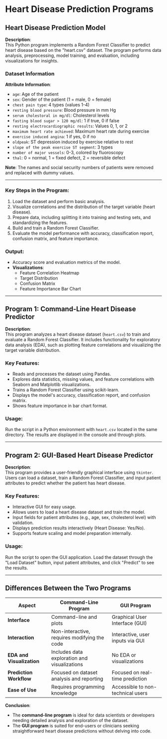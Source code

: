# Heart Disease Prediction Programs

## Heart Disease Prediction Model  

**Description**:  
This Python program implements a Random Forest Classifier to predict heart disease based on the "heart.csv" dataset. The program performs data analysis, preprocessing, model training, and evaluation, including visualizations for insights.

### Dataset Information  
**Attribute Information**:  
- `age`: Age of the patient  
- `sex`: Gender of the patient (1 = male, 0 = female)  
- `chest pain type`: 4 types (values 1-4)  
- `resting blood pressure`: Blood pressure in mm Hg  
- `serum cholestoral in mg/dl`: Cholesterol levels  
- `fasting blood sugar > 120 mg/dl`: 1 if true, 0 if false  
- `resting electrocardiographic results`: Values 0, 1, or 2  
- `maximum heart rate achieved`: Maximum heart rate during exercise  
- `exercise induced angina`: 1 if yes, 0 if no  
- `oldpeak`: ST depression induced by exercise relative to rest  
- `slope of the peak exercise ST segment`: 3 types  
- `number of major vessels`: 0-3, colored by fluoroscopy  
- `thal`: 0 = normal, 1 = fixed defect, 2 = reversible defect  

**Note**: The names and social security numbers of patients were removed and replaced with dummy values.

---

### Key Steps in the Program:  
1. Load the dataset and perform basic analysis.  
2. Visualize correlations and the distribution of the target variable (heart disease).  
3. Prepare data, including splitting it into training and testing sets, and standardizing the features.  
4. Build and train a Random Forest Classifier.  
5. Evaluate the model performance with accuracy, classification report, confusion matrix, and feature importance.

### Output:  
- Accuracy score and evaluation metrics of the model.  
- **Visualizations**:  
  - Feature Correlation Heatmap  
  - Target Distribution  
  - Confusion Matrix  
  - Feature Importance Bar Chart  

---

## Program 1: Command-Line Heart Disease Predictor  

**Description**:  
This program analyzes a heart disease dataset (`heart.csv`) to train and evaluate a Random Forest Classifier. It includes functionality for exploratory data analysis (EDA), such as plotting feature correlations and visualizing the target variable distribution.  

### Key Features:  
- Reads and processes the dataset using Pandas.  
- Explores data statistics, missing values, and feature correlations with Seaborn and Matplotlib visualizations.  
- Trains a Random Forest Classifier using scikit-learn.  
- Displays the model's accuracy, classification report, and confusion matrix.  
- Shows feature importance in bar chart format.

### Usage:  
Run the script in a Python environment with `heart.csv` located in the same directory. The results are displayed in the console and through plots.

---

## Program 2: GUI-Based Heart Disease Predictor  

**Description**:  
This program provides a user-friendly graphical interface using `tkinter`. Users can load a dataset, train a Random Forest Classifier, and input patient attributes to predict whether the patient has heart disease.

### Key Features:  
- Interactive GUI for easy usage.  
- Allows users to load a heart disease dataset and train the model.  
- Input fields for patient attributes (e.g., age, sex, cholesterol level) with validation.  
- Displays prediction results interactively (Heart Disease: Yes/No).  
- Supports feature scaling and model preparation internally.

### Usage:  
Run the script to open the GUI application. Load the dataset through the "Load Dataset" button, input patient attributes, and click "Predict" to see the results.

---

## Differences Between the Two Programs  

| **Aspect**                 | **Command-Line Program**                      | **GUI Program**                          |
|----------------------------|-----------------------------------------------|------------------------------------------|
| **Interface**              | Command-line and plots                       | Graphical User Interface (GUI)          |
| **Interaction**            | Non-interactive, requires modifying the code | Interactive, user inputs via GUI        |
| **EDA and Visualization**  | Includes data exploration and visualizations | No EDA or visualizations                |
| **Prediction Workflow**    | Focused on dataset analysis and reporting    | Focused on real-time prediction         |
| **Ease of Use**            | Requires programming knowledge               | Accessible to non-technical users       |

**Conclusion**:  
- The **command-line program** is ideal for data scientists or developers needing detailed analysis and exploration of the dataset.  
- The **GUI program** is suited for end-users or clinicians seeking straightforward heart disease predictions without delving into code.  
